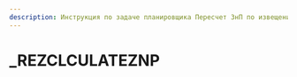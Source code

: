 ```yaml
---
description: Инструкция по задаче планировщика Пересчет ЗнП по извещениям
---
```


# \_REZCLCULATEZNP

